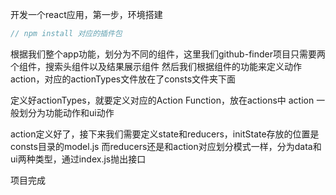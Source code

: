 开发一个react应用，第一步，环境搭建
````javascript
// npm install 对应的插件包
````
根据我们整个app功能，划分为不同的组件，这里我们github-finder项目只需要两个组件，搜索头组件以及结果展示组件
然后我们根据组件的功能来定义动作action，对应的actionTypes文件放在了consts文件夹下面

定义好actionTypes，就要定义对应的Action Function，放在actions中
action 一般划分为功能动作和ui动作

action定义好了，接下来我们需要定义state和reducers，initState存放的位置是consts目录的model.js
而reducers还是和action对应划分模式一样，分为data和ui两种类型，通过index.js抛出接口

项目完成